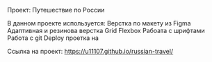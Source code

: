  Проект: Путешествие по России

В данном проекте используется:
  Верстка по макету из Figma
  Адаптивная и резинова верстка
  Grid
  Flexbox
  Рабоата с шрифтами
  Работа с git
  Deploy проетка на

  Ссылка на проект:  https://u11107.github.io/russian-travel/
